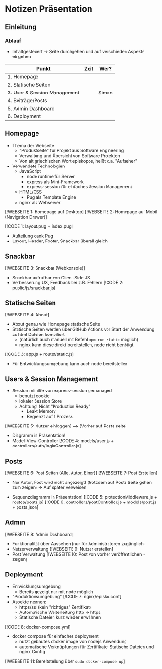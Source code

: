 # Notizen Präsentation

## Einleitung
### Ablauf
- Inhaltgesteuert -> Seite durchgehen und auf verschieden Aspekte eingehen

| Punkt                        | Zeit | Wer?  |
| ---------------------------- | ---- | ----- |
| 1. Homepage                  |      |       |
| 2. Statische Seiten          |      |       |
| 3. User & Session Management |      | Simon |
| 4. Beiträge/Posts            |      |       |
| 5. Admin Dashboard           |      |       |
| 6. Deployment                |      |       |

## Homepage
- Thema der Webseite
    - "Produktseite" für Projekt aus Software Engineering
    - Verwaltung und Übersicht von Software Projekten
    - Von alt griechischen Wort episkopos, heißt c.a. "Aufseher"
- Verwendete Technologien
    - JavaScript
        - node runtime für Server
        - express als Mini-Framework
        - express-session für einfaches Session Management
    - HTML/CSS
        - Pug als Template Engine
    - nginx als Webserver

[!WEBSEITE 1: Homepage auf Desktop]
[!WEBSEITE 2: Homepage auf Mobil (Navigation Drawer)]

[!CODE 1: layout.pug + index.pug]
- Aufteilung dank Pug
- Layout, Header, Footer, Snackbar überall gleich

## Snackbar
[!WEBSEITE 3: Snackbar (Webkonsole)]
- Snackbar aufrufbar von Client-Side JS
- Verbesserung UX, Feedback bei z.B. Fehlern
[!CODE 2: public/js/snackbar.js]

## Statische Seiten
[!WEBSEITE 4: About]
- About genau wie Homepage statische Seite
- Statische Seiten werden über GitHub Actions vor Start der Anwendung zu html Dateien kompiliert
    - (natürlich auch manuell mit Befehl `npm run static` möglich)
    - nginx kann diese direkt bereitstellen, node nicht benötigt

[!CODE 3: app.js + router/static.js]
- Für Entwicklungsumgebung kann auch node bereitstellen

## Users & Session Management
- Session mithilfe von express-session gemanaged
    - benutzt cookie
    - lokaler Session Store
    - Achtung! Nicht "Production Ready"
        - Leakt Memory
        - Begrenzt auf 1 Prozess

[!WEBSEITE 5: Nutzer einloggen]
--> (Vorher auf Posts seite)

- Diagramm in Präsentation!
- Model-View-Controller
[!CODE 4: models/user.js + controllers/auth/loginController.js]

## Posts
[!WEBSEITE 6: Post Seiten (Alle, Autor, Einer)]
[!WEBSEITE 7: Post Erstellen]
- Nur Autor, Post wird nicht angezeigt! (trotzdem auf Posts Seite gehen zum zeigen) -> Auf später verweisen

- Sequenzdiagramm in Präsentation!
[!CODE 5: protectionMiddleware.js + routes/posts.js]
[!CODE 6: controllers/postController.js + models/post.js + posts.json]

## Admin
[!WEBSEITE 8: Admin Dashboard]
- Funktionalität über Aussehen (nur für Administratoren zugänglich)
- Nutzerverwaltung
[!WEBSEITE 9: Nutzer erstellen]
- Post Verwaltung
[!WEBSEITE 10: Post von vorher veröffentlichen + zeigen]

## Deployment
- Entwicklungsumgebung
    - Bereits gezeigt nur mit node möglich
- "Produktionsumgebung"
[!CODE 7: nginx/episko.conf]
- Aspekte nennen:
    - https/ssl (kein "richtiges" Zertifikat)
    - Automatische Weiterleitung http -> https
    - Statische Dateien kurz wieder erwähnen

[!CODE 8: docker-compose.yml]
- docker compose für einfaches deployment
    - nutzt gebautes docker image von nodejs Anwendung
    - automatische Verknüpfungen für Zertifikate, Statische Dateien und nginx Config

[!WEBSEITE 11: Bereitstellung über `sudo docker-compose up`]
